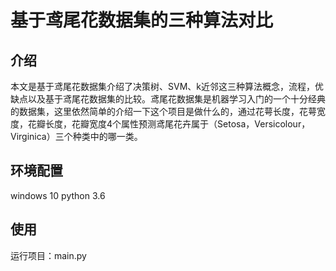 # 基于鸢尾花数据集的三种算法对比
## 介绍
本文是基于鸢尾花数据集介绍了决策树、SVM、k近邻这三种算法概念，流程，优缺点以及基于鸢尾花数据集的比较。鸢尾花数据集是机器学习入门的一个十分经典的数据集，这里依然简单的介绍一下这个项目是做什么的，通过花萼长度，花萼宽度，花瓣长度，花瓣宽度4个属性预测鸢尾花卉属于（Setosa，Versicolour，Virginica）三个种类中的哪一类。
## 环境配置
windows 10
   python 3.6
## 使用
运行项目：main.py
